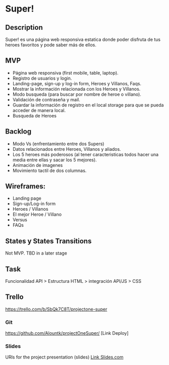 # Super!

## Description
Super! es una página web responsiva estatica donde poder disfruta de tus heroes favoritos y pode saber más de ellos.  


## MVP
- Página web responsiva (first mobile, table, laptop).
- Registro de usuarios y login.
- Landing-page, sign-up y log-in form,  Heroes y Villanos, Faqs.
- Mostrar la información relacionada con los Heroes y Villanos.
- Modo busqueda (para buscar por nombre de heroe o villano).
- Validación de contraseña y mail. 
- Guardar la información de registro en el local storage para que se pueda acceder de manera local. 
- Busqueda de Heroes


## Backlog
- Modo Vs (enfrentamiento entre dos Supers)
- Datos relacionados entre Heroes, Villanos y aliados.
- Los 5 heroes más poderosos (al tener caracteristicas todos hacer una media entre ellas y sacar los 5 mejores).
- Animación de imagenes
- Movimiento tactil de dos columnas. 




## Wireframes: 
- Landing page
- Sign-up/Log-in form
- Heroes / Villanos
- El mejor Heroe / Villano
- Versus
- FAQs


## States y States Transitions
Not MVP. TBD in a later stage


## Task
Funcionalidad API > Estructura HTML > integración API/JS > CSS

## Trello
https://trello.com/b/SbQk7C8T/projectone-super

### Git
https://github.com/Alountk/projectOneSuper/
[Link Deploy]


### Slides
URls for the project presentation (slides)
[Link Slides.com](http://slides.com)
